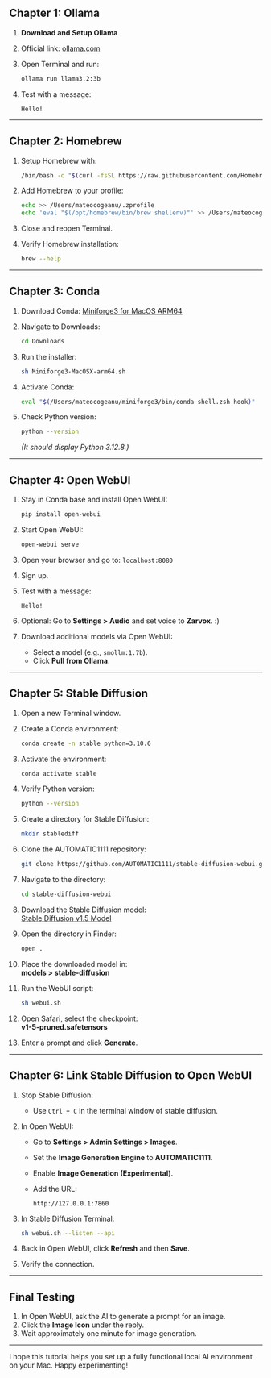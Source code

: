 

## Chapter 1: Ollama

1. **Download and Setup Ollama**
2. Official link: [ollama.com](https://ollama.com/)
3. Open Terminal and run:
    
    ```bash
    ollama run llama3.2:3b
    ```
    
3. Test with a message:
    
    ```
    Hello!
    ```
    

---

## Chapter 2: Homebrew

1. Setup Homebrew with:
    
    ```bash
    /bin/bash -c "$(curl -fsSL https://raw.githubusercontent.com/Homebrew/install/HEAD/install.sh)"
    ```
    
2. Add Homebrew to your profile:
    
    ```bash
    echo >> /Users/mateocogeanu/.zprofile
    echo 'eval "$(/opt/homebrew/bin/brew shellenv)"' >> /Users/mateocogeanu/.zprofile
    ```
    
3. Close and reopen Terminal.
4. Verify Homebrew installation:
    
    ```bash
    brew --help
    ```
    

---

## Chapter 3: Conda

1. Download Conda: [Miniforge3 for MacOS ARM64](https://github.com/conda-forge/miniforge/releases/download/24.11.0-0/Miniforge3-MacOSX-arm64.sh)
2. Navigate to Downloads:
    
    ```bash
    cd Downloads
    ```
    
3. Run the installer:
    
    ```bash
    sh Miniforge3-MacOSX-arm64.sh
    ```
    
4. Activate Conda:
    
    ```bash
    eval "$(/Users/mateocogeanu/miniforge3/bin/conda shell.zsh hook)"
    ```
    
5. Check Python version:
    
    ```bash
    python --version
    ```
    
    _(It should display Python 3.12.8.)_

---

## Chapter 4: Open WebUI

1. Stay in Conda base and install Open WebUI:
    
    ```bash
    pip install open-webui
    ```
    
2. Start Open WebUI:
    
    ```bash
    open-webui serve
    ```
    
3. Open your browser and go to: `localhost:8080`
4. Sign up.
5. Test with a message:
    
    ```
    Hello!
    ```
    
6. Optional: Go to **Settings > Audio** and set voice to **Zarvox**. :)
7. Download additional models via Open WebUI:
    - Select a model (e.g., `smollm:1.7b`).
    - Click **Pull from Ollama**.

---

## Chapter 5: Stable Diffusion

1. Open a new Terminal window.
2. Create a Conda environment:
    
    ```bash
    conda create -n stable python=3.10.6
    ```
    
3. Activate the environment:
    
    ```bash
    conda activate stable
    ```
    
4. Verify Python version:
    
    ```bash
    python --version
    ```
    
5. Create a directory for Stable Diffusion:
    
    ```bash
    mkdir stablediff
    ```
    
6. Clone the AUTOMATIC1111 repository:
    
    ```bash
    git clone https://github.com/AUTOMATIC1111/stable-diffusion-webui.git
    ```
    
7. Navigate to the directory:
    
    ```bash
    cd stable-diffusion-webui
    ```
    
8. Download the Stable Diffusion model:  
    [Stable Diffusion v1.5 Model](https://huggingface.co/stable-diffusion-v1-5/stable-diffusion-v1-5/blob/main/v1-5-pruned.safetensors)
9. Open the directory in Finder:
    
    ```bash
    open .
    ```
    
10. Place the downloaded model in:  
    **models > stable-diffusion**
11. Run the WebUI script:
    
    ```bash
    sh webui.sh
    ```
    
12. Open Safari, select the checkpoint:  
    **v1-5-pruned.safetensors**
13. Enter a prompt and click **Generate**.

---

## Chapter 6: Link Stable Diffusion to Open WebUI

1. Stop Stable Diffusion:
    - Use `Ctrl + C` in the terminal window of stable diffusion.
2. In Open WebUI:
    - Go to **Settings > Admin Settings > Images**.
    - Set the **Image Generation Engine** to **AUTOMATIC1111**.
    - Enable **Image Generation (Experimental)**.
    - Add the URL:
        
        ```
        http://127.0.0.1:7860
        ```
        
3. In Stable Diffusion Terminal:
    
    ```bash
    sh webui.sh --listen --api
    ```
    
4. Back in Open WebUI, click **Refresh** and then **Save**.
5. Verify the connection.

---

## Final Testing

1. In Open WebUI, ask the AI to generate a prompt for an image.
2. Click the **Image Icon** under the reply.
3. Wait approximately one minute for image generation.

---

I hope this tutorial helps you set up a fully functional local AI environment on your Mac. Happy experimenting!


